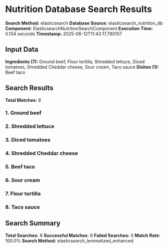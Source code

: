 # Nutrition Database Search Results

**Search Method:** elasticsearch
**Database Source:** elasticsearch_nutrition_db
**Component:** ElasticsearchNutritionSearchComponent
**Execution Time:** 0.134 seconds
**Timestamp:** 2025-06-12T11:43:17.780157

## Input Data
**Ingredients (7):** Ground beef, Flour tortilla, Shredded lettuce, Diced tomatoes, Shredded Cheddar cheese, Sour cream, Taco sauce
**Dishes (1):** Beef taco

## Search Results
**Total Matches:** 8

### 1. Ground beef

### 2. Shredded lettuce

### 3. Diced tomatoes

### 4. Shredded Cheddar cheese

### 5. Beef taco

### 6. Sour cream

### 7. Flour tortilla

### 8. Taco sauce

## Search Summary
**Total Searches:** 8
**Successful Matches:** 8
**Failed Searches:** 0
**Match Rate:** 100.0%
**Search Method:** elasticsearch_lemmatized_enhanced

